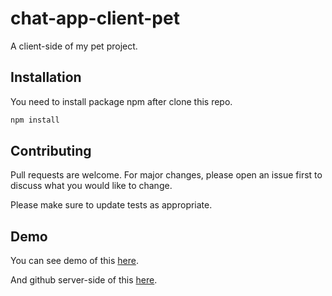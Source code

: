 # chat-app-client-pet

A client-side of my pet project.

## Installation

You need to install package npm after clone this repo.

```bash
npm install
```

## Contributing

Pull requests are welcome. For major changes, please open an issue first to discuss what you would like to change.

Please make sure to update tests as appropriate.

## Demo

You can see demo of this [here](https://chapp-pet.web.app/).

And github server-side of this [here](https://github.com/detectiveno2/chat-app-server).


